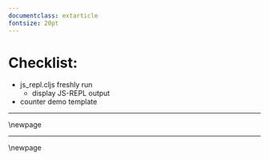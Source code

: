 ```yaml
---
documentclass: extarticle
fontsize: 20pt
---
```


# Checklist:

* js_repl.cljs freshly run
  * display JS-REPL output
* counter demo template

---

\newpage

---

\newpage

